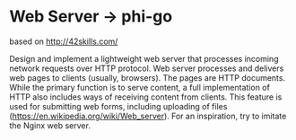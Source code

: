 # Web Server -> phi-go

based on http://42skills.com/

Design and implement a lightweight web server that processes incoming network requests over HTTP protocol. Web server processes and delivers web pages to clients (usually, browsers). The pages are HTTP documents. While the primary function is to serve content, a full implementation of HTTP also includes ways of receiving content from clients. This feature is used for submitting web forms, including uploading of files (https://en.wikipedia.org/wiki/Web_server). For an inspiration, try to imitate the Nginx web server.

